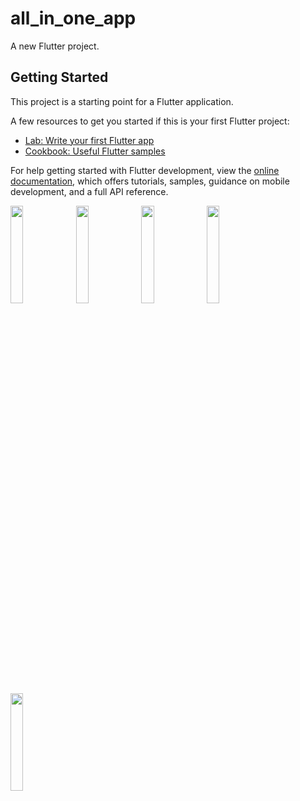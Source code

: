 # all_in_one_app

A new Flutter project.

## Getting Started

This project is a starting point for a Flutter application.

A few resources to get you started if this is your first Flutter project:

- [Lab: Write your first Flutter app](https://docs.flutter.dev/get-started/codelab)
- [Cookbook: Useful Flutter samples](https://docs.flutter.dev/cookbook)

For help getting started with Flutter development, view the
[online documentation](https://docs.flutter.dev/), which offers tutorials,
samples, guidance on mobile development, and a full API reference.

<p float="center">
<img src ="https://user-images.githubusercontent.com/119030630/228397029-87397b4e-af6c-4e84-a27a-80ba042c6659.png" height="20%" width="20%">
<img src ="https://user-images.githubusercontent.com/119030630/228397036-83cce884-669e-48eb-bec5-ef28056933d9.png"height="20%" width="20%">
<img src ="https://user-images.githubusercontent.com/119030630/228397044-41e0cbab-922b-4752-a566-0a35aadea249.png"height="20%" width="20%">
<img src ="https://user-images.githubusercontent.com/119030630/228397044-41e0cbab-922b-4752-a566-0a35aadea249.png"height="20%" width="20%">
<img src ="https://user-images.githubusercontent.com/119030630/228397046-25fa4e5d-bf87-4033-a8c7-5d8843baee4c.png"height="20%" width="20%">
</p>

